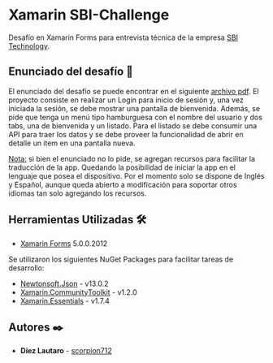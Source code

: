 # Xamarin SBI-Challenge
Desafío en Xamarin Forms para entrevista técnica de la empresa [SBI Technology](https://www.sbi-technology.com/).

## Enunciado del desafío 🚀
El enunciado del desafío se puede encontrar en el siguiente [archivo pdf](https://github.com/scorpion712/SBI-Challange/blob/master/SBI_Challenge%20Xamarin.pdf).
El proyecto consiste en realizar un Login para inicio de sesión y, una vez iniciada la sesión, se debe mostrar una pantalla de bienvenida. Además, se pide que tenga un menú tipo hamburguesa con el nombre del usuario y dos tabs, una de bienvenida y un listado.
Para el listado se debe consumir una API para traer los datos y se debe proveer la funcionalidad de abrir en detalle un item en una pantalla nueva.

<ins>Nota:</ins> si bien el enunciado no lo pide, se agregan recursos para facilitar la traducción de la app. Quedando la posibilidad de iniciar la app en el lenguaje que posea el dispositivo. Por el momento solo se dispone de Inglés y Español, aunque queda abierto a modificación para soportar otros idiomas tan solo agregando los recursos.

## Herramientas Utilizadas 🛠️
* [Xamarin Forms](https://learn.microsoft.com/en-us/xamarin/xamarin-forms/) 5.0.0.2012

Se utilizaron los siguientes NuGet Packages para facilitar tareas de desarrollo:
* [Newtonsoft.Json](https://www.newtonsoft.com/json) - v13.0.2
* [Xamarin.CommunityToolkit](https://learn.microsoft.com/en-us/xamarin/community-toolkit/) - v1.2.0 
* [Xamarin.Essentials](https://learn.microsoft.com/en-us/xamarin/essentials/) - v1.7.4

## Autores ✒️

* **Diez Lautaro** - [scorpion712](https://github.com/scorpion712)
